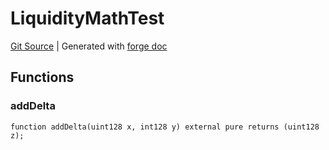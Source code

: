 # LiquidityMathTest
[Git Source](https://github.com/uniswap/v4-core/blob/1141642f8ba4665a50660886a8a8401526677045/src/test/LiquidityMathTest.sol)
| Generated with [forge doc](https://book.getfoundry.sh/reference/forge/forge-doc)


## Functions
### addDelta


```solidity
function addDelta(uint128 x, int128 y) external pure returns (uint128 z);
```

